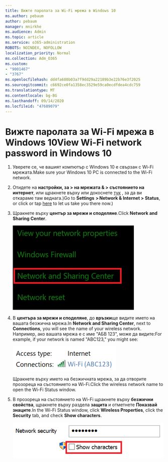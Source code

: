 ```yaml
---
title: Вижте паролата за Wi-Fi мрежа в Windows 10
ms.author: pebaum
author: pebaum
manager: mnirkhe
ms.audience: Admin
ms.topic: article
ms.service: o365-administration
ROBOTS: NOINDEX, NOFOLLOW
localization_priority: Normal
ms.collection: Adm_O365
ms.custom:
- "9001467"
- "3767"
ms.openlocfilehash: dd4fa680b03a7f9dd29a22189b3e22b76e3f2025
ms.sourcegitcommit: c6692ce0fa1358ec3529e59ca0ecdfdea4cdc759
ms.translationtype: MT
ms.contentlocale: bg-BG
ms.lasthandoff: 09/14/2020
ms.locfileid: "47689079"
---
```

# <a name="view-wi-fi-network-password-in-windows-10"></a><span data-ttu-id="8ab2c-102">Вижте паролата за Wi-Fi мрежа в Windows 10</span><span class="sxs-lookup"><span data-stu-id="8ab2c-102">View Wi-Fi network password in Windows 10</span></span>

1. <span data-ttu-id="8ab2c-103">Уверете се, че вашият компютър с Windows 10 е свързан с Wi-Fi мрежата.</span><span class="sxs-lookup"><span data-stu-id="8ab2c-103">Make sure your Windows 10 PC is connected to the Wi-Fi network.</span></span>

2. <span data-ttu-id="8ab2c-104">Отидете на **настройки, за > на мрежата & > състоянието на интернет**, или щракнете върху или докоснете [тук](ms-settings:network?activationSource=GetHelp) , за да ви откараме там веднага.)</span><span class="sxs-lookup"><span data-stu-id="8ab2c-104">Go to **Settings  > Network & Internet  > Status**, or click or tap [here](ms-settings:network?activationSource=GetHelp) to let us take you there now.)</span></span>

3. <span data-ttu-id="8ab2c-105">Щракнете върху **център за мрежи и споделяне**.</span><span class="sxs-lookup"><span data-stu-id="8ab2c-105">Click **Network and Sharing Center**.</span></span>

    ![Център за мрежи и споделяне.](media/network-sharing-center.png)

4. <span data-ttu-id="8ab2c-107">В **центъра за мрежи и споделяне**, до **връзки**ще видите името на вашата безжична мрежа.</span><span class="sxs-lookup"><span data-stu-id="8ab2c-107">In **Network and Sharing Center**, next to **Connections**, you will see the name of your wireless network.</span></span> <span data-ttu-id="8ab2c-108">Например, ако вашата мрежа е с име "АБВ 123", може да видите:</span><span class="sxs-lookup"><span data-stu-id="8ab2c-108">For example, if your network is named "ABC123," you might see:</span></span>

    ![Мрежови връзки.](media/network-connections.png)

    <span data-ttu-id="8ab2c-110">Щракнете върху името на безжичната мрежа, за да отворите прозореца на състоянието на Wi-Fi.</span><span class="sxs-lookup"><span data-stu-id="8ab2c-110">Click the wireless network name to open the Wi-Fi Status window.</span></span> 

5. <span data-ttu-id="8ab2c-111">В прозореца на състоянието на Wi-Fi щракнете върху **безжични свойства**, щракнете върху раздела **защита** и отметнете **Показвай знаците**.</span><span class="sxs-lookup"><span data-stu-id="8ab2c-111">In the Wi-Fi Status window, click **Wireless Properties**, click the **Security** tab, and check **Show characters**.</span></span>

    ![Показвай знаците за парола за Wi-Fi.](media/show-password-characters.png)

